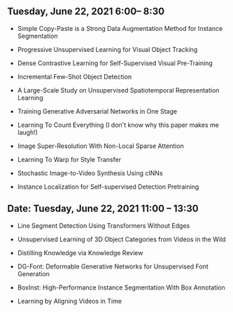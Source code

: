 ## Tuesday, June 22, 2021   6:00– 8:30

* Simple Copy-Paste is a Strong Data Augmentation Method for Instance Segmentation

* Progressive Unsupervised Learning for Visual Object Tracking

* Dense Contrastive Learning for Self-Supervised Visual Pre-Training

* Incremental Few-Shot Object Detection

* A Large-Scale Study on Unsupervised Spatiotemporal Representation Learning

* Training Generative Adversarial Networks in One Stage	

* Learning To Count Everything (I don't know why this paper makes me laugh!)

* Image Super-Resolution With Non-Local Sparse Attention	

* Learning To Warp for Style Transfer

* Stochastic Image-to-Video Synthesis Using cINNs	

* Instance Localization for Self-supervised Detection Pretraining

## Date: Tuesday, June 22, 2021   11:00 – 13:30

* Line Segment Detection Using Transformers Without Edges

* Unsupervised Learning of 3D Object Categories from Videos in the Wild

* Distilling Knowledge via Knowledge Review

* DG-Font: Deformable Generative Networks for Unsupervised Font Generation

* BoxInst: High-Performance Instance Segmentation With Box Annotation

* Learning by Aligning Videos in Time	

